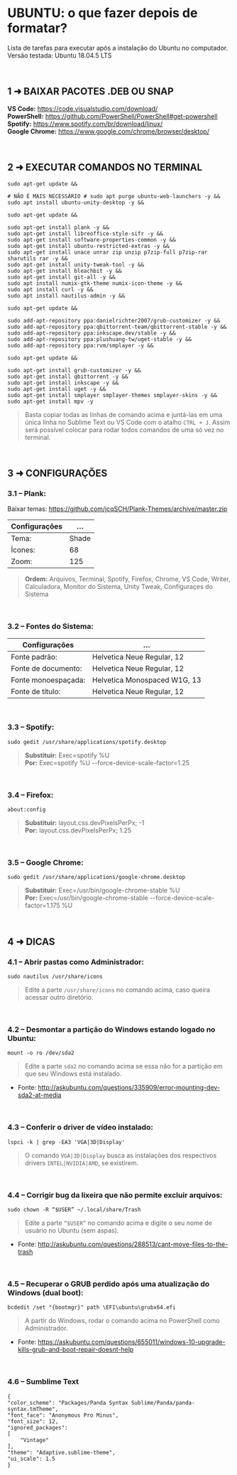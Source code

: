 # UBUNTU: o que fazer depois de formatar?
Lista de tarefas para executar após a instalação do Ubuntu no computador. <br/>
Versão testada: Ubuntu 18.04.5 LTS

<br/>

## 1 ➜ BAIXAR PACOTES .DEB OU SNAP
**VS Code:** https://code.visualstudio.com/download/ <br/> 
**PowerShell:** https://github.com/PowerShell/PowerShell#get-powershell <br/> 
**Spotify:** https://www.spotify.com/br/download/linux/ <br/>
**Google Chrome:** https://www.google.com/chrome/browser/desktop/

<br/>

## 2 ➜ EXECUTAR COMANDOS NO TERMINAL
	sudo apt-get update && 

	# NÃO É MAIS NECESSÁRIO # sudo apt purge ubuntu-web-launchers -y && 
	sudo apt install ubuntu-unity-desktop -y && 

	sudo apt-get update && 

	sudo apt-get install plank -y && 
	sudo apt-get install libreoffice-style-sifr -y && 
	sudo apt-get install software-properties-common -y && 
	sudo apt-get install ubuntu-restricted-extras -y && 
	sudo apt-get install unace unrar zip unzip p7zip-full p7zip-rar sharutils rar -y && 
	sudo apt-get install unity-tweak-tool -y && 
	sudo apt-get install bleachbit -y && 
	sudo apt-get install git-all -y && 
	sudo apt install numix-gtk-theme numix-icon-theme -y && 
	sudo apt install curl -y && 
	sudo apt install nautilus-admin -y && 

	sudo apt-get update && 

	sudo add-apt-repository ppa:danielrichter2007/grub-customizer -y && 
	sudo add-apt-repository ppa:qbittorrent-team/qbittorrent-stable -y && 
	sudo add-apt-repository ppa:inkscape.dev/stable -y && 
	sudo add-apt-repository ppa:plushuang-tw/uget-stable -y && 
	sudo add-apt-repository ppa:rvm/smplayer -y && 

	sudo apt-get update && 

	sudo apt-get install grub-customizer -y && 
	sudo apt-get install qbittorrent -y && 
	sudo apt-get install inkscape -y && 
	sudo apt-get install uget -y && 
	sudo apt-get install smplayer smplayer-themes smplayer-skins -y && 
	sudo apt-get install mpv -y

> Basta copiar todas as linhas de comando acima e juntá-las em uma única linha no Sublime Text ou VS Code com o atalho `CTRL + J`. Assim será possível colocar para rodar todos comandos de uma só vez no terminal.

<br/>

## 3 ➜ CONFIGURAÇÕES
### 3.1 – Plank:
Baixar temas: https://github.com/jcqSCH/Plank-Themes/archive/master.zip

|  Configurações   |             …             |
|       ---        |            ---            |
|  Tema:           |  Shade                    |
|  Ícones:         |  68                       |
|  Zoom:           |  125                      |

>**Ordem:** Arquivos, Terminal, Spotify, Firefox, Chrome, VS Code, Writer, Calculadora, Monitor do Sistema, Unity Tweak, Configuraçes do Sistema

<br/>

### 3.2 – Fontes do Sistema:
|  Configurações        |               …                |
|          ---          |              ---               |
|  Fonte padrão:        |  Helvetica Neue Regular, 12    |
|  Fonte de documento:  |  Helvetica Neue Regular, 12    |
|  Fonte monoespaçada:  |  Helvetica Monospaced W1G, 13  |
|  Fonte de título:     |  Helvetica Neue Regular, 12    |

<br/>

### 3.3 – Spotify:
	sudo gedit /usr/share/applications/spotify.desktop
>**Substituir:** Exec=spotify %U <br/>
>**Por:** Exec=spotify %U --force-device-scale-factor=1.25

<br/>

### 3.4 – Firefox:
	about:config
>**Substituir:** layout.css.devPixelsPerPx; -1 <br/>
>**Por:** layout.css.devPixelsPerPx; 1.25

<br/>

### 3.5 – Google Chrome:
	sudo gedit /usr/share/applications/google-chrome.desktop
>**Substituir:** Exec=/usr/bin/google-chrome-stable %U <br/>
>**Por:** Exec=/usr/bin/google-chrome-stable --force-device-scale-factor=1.175 %U

<br/>

## 4 ➜ DICAS

### 4.1 – Abrir pastas como Administrador:
	sudo nautilus /usr/share/icons
> Edite a parte `/usr/share/icons` no comando acima, caso queira acessar outro diretório.

<br/>

### 4.2 – Desmontar a partição do Windows estando logado no Ubuntu:
	mount -o ro /dev/sda2
> Edite a parte `sda2` no comando acima se essa não for a partição em que seu Windows está instalado.
- Fonte: http://askubuntu.com/questions/335909/error-mounting-dev-sda2-at-media

<br/>

### 4.3 – Conferir o driver de vídeo instalado:
	lspci -k | grep -EA3 'VGA|3D|Display'
> O comando `VGA|3D|Display` busca as instalações dos respectivos drivers `INTEL|NVIDIA|AMD`, se existirem.

<br/>

### 4.4 – Corrigir bug da lixeira que não permite excluir arquivos:
	sudo chown -R “$USER” ~/.local/share/Trash
> Edite a parte `“$USER”` no comando acima e digite o seu nome de usuário no Ubuntu (sem aspas).
- Fonte: http://askubuntu.com/questions/288513/cant-move-files-to-the-trash

<br/>

### 4.5 – Recuperar o GRUB perdido após uma atualização do Windows (dual boot):
	bcdedit /set "{bootmgr}" path \EFI\ubuntu\grubx64.efi
> A partir do Windows, rodar o comando acima no PowerShell como Administrador.
- Fonte: https://askubuntu.com/questions/655011/windows-10-upgrade-kills-grub-and-boot-repair-doesnt-help

<br/>

### 4.6 – Sumblime Text

	{
	"color_scheme": "Packages/Panda Syntax Sublime/Panda/panda-syntax.tmTheme",
	"font_face": "Anonymous Pro Minus",
	"font_size": 12,
	"ignored_packages":
	[
		"Vintage"
	],
	"theme": "Adaptive.sublime-theme",
	"ui_scale": 1.5
	}
